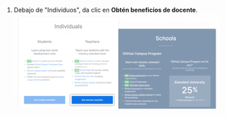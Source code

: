 1. Debajo de "Individuos", da clic en **Obtén beneficios de docente**. !["Obtén beneficios de docente" en la página principal de {% data variables.product.prodname_education %}](/assets/images/help/education/click-get-teacher-benefits.png)

